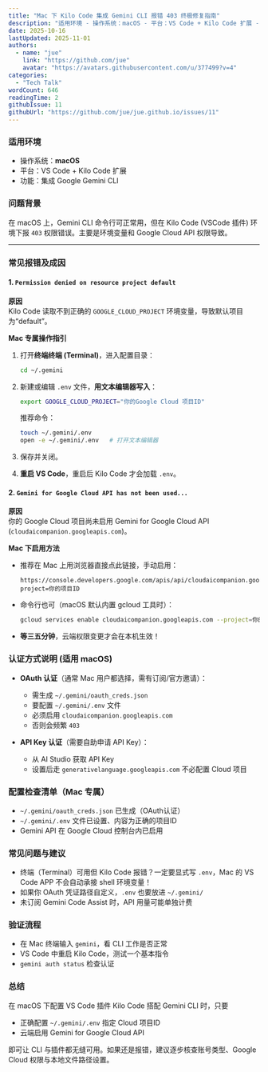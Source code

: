 ```yaml
---
title: "Mac 下 Kilo Code 集成 Gemini CLI 报错 403 终极修复指南"
description: "适用环境 - 操作系统：macOS - 平台：VS Code + Kilo Code 扩展 - 功能：集成 Google Gemini CLI  问题背景 在 macOS 上，Gemini CLI 命令行可正常用，但在 Kilo Code (VSCode 插件) 环境下报 403 权限错误。主要是环..."
date: 2025-10-16
lastUpdated: 2025-11-01
authors:
  - name: "jue"
    link: "https://github.com/jue"
    avatar: "https://avatars.githubusercontent.com/u/377499?v=4"
categories:
  - "Tech Talk"
wordCount: 646
readingTime: 2
githubIssue: 11
githubUrl: "https://github.com/jue/jue.github.io/issues/11"
---
```

### 适用环境

- 操作系统：**macOS**
- 平台：VS Code + Kilo Code 扩展
- 功能：集成 Google Gemini CLI


### 问题背景

在 macOS 上，Gemini CLI 命令行可正常用，但在 Kilo Code (VSCode 插件) 环境下报 `403` 权限错误。主要是环境变量和 Google Cloud API 权限导致。

---

### 常见报错及成因

#### 1. `Permission denied on resource project default`

**原因**  
Kilo Code 读取不到正确的 `GOOGLE_CLOUD_PROJECT` 环境变量，导致默认项目为“default”。

**Mac 专属操作指引**  
1. 打开**终端终端 (Terminal)**，进入配置目录：
    ```bash
    cd ~/.gemini
    ```
2. 新建或编辑 `.env` 文件，**用文本编辑器写入**：
    ```bash
    export GOOGLE_CLOUD_PROJECT="你的Google Cloud 项目ID"
    ```
    推荐命令：  
    ```bash
    touch ~/.gemini/.env
    open -e ~/.gemini/.env   # 打开文本编辑器
    ```
3. 保存并关闭。

4. **重启 VS Code**，重启后 Kilo Code 才会加载 `.env`。


#### 2. `Gemini for Google Cloud API has not been used...`

**原因**  
你的 Google Cloud 项目尚未启用 Gemini for Google Cloud API (`cloudaicompanion.googleapis.com`)。

**Mac 下启用方法**  
- 推荐在 Mac 上用浏览器直接点此链接，手动启用：  
  ```
  https://console.developers.google.com/apis/api/cloudaicompanion.googleapis.com/overview?project=你的项目ID
  ```
- 命令行也可（macOS 默认内置 gcloud 工具时）：
    ```bash
    gcloud services enable cloudaicompanion.googleapis.com --project=你的项目ID
    ```

- **等三五分钟**，云端权限变更才会在本机生效！

### 认证方式说明 (适用 macOS)

- **OAuth 认证**（通常 Mac 用户都选择，需有订阅/官方邀请）：  
  - 需生成 `~/.gemini/oauth_creds.json`  
  - 要配置 `~/.gemini/.env` 文件
  - 必须启用 `cloudaicompanion.googleapis.com`
  - 否则会频繁 `403`

- **API Key 认证**（需要自助申请 API Key）：  
  - 从 AI Studio 获取 API Key  
  - 设置后走 `generativelanguage.googleapis.com` 不必配置 Cloud 项目
        

### 配置检查清单（Mac 专属）

- `~/.gemini/oauth_creds.json` 已生成（OAuth认证）
- `~/.gemini/.env` 文件已设置、内容为正确的项目ID
- Gemini API 在 Google Cloud 控制台内已启用

### 常见问题与建议

- 终端（Terminal）可用但 Kilo Code 报错？一定要显式写 `.env`，Mac 的 VS Code APP 不会自动承接 shell 环境变量！
- 如果你 OAuth 凭证路径自定义，`.env` 也要放进 `~/.gemini/`
- 未订阅 Gemini Code Assist 时，API 用量可能单独计费

### 验证流程

- 在 Mac 终端输入 `gemini`，看 CLI 工作是否正常
- VS Code 中重启 Kilo Code，测试一个基本指令
- `gemini auth status` 检查认证

### 总结

在 macOS 下配置 VS Code 插件 Kilo Code 搭配 Gemini CLI 时，只要
- 正确配置 `~/.gemini/.env` 指定 Cloud 项目ID
- 云端启用 Gemini for Google Cloud API

即可让 CLI 与插件都无缝可用。如果还是报错，建议逐步核查账号类型、Google Cloud 权限与本地文件路径设置。